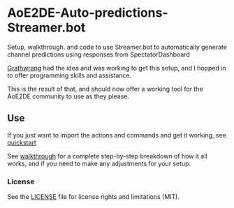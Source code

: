 # AoE2DE-Auto-predictions-Streamer.bot
Setup, walkthrough. and code to use Streamer.bot to automatically generate channel predictions using responses from SpectatorDashboard

[Grathwrang](https://www.twitch.tv/grathwrang "Grathwrang") had the idea and was working to get this setup, and I hopped in to offer programming skills and assistance.

This is the result of that, and should now offer a working tool for the AoE2DE community to use as they please.

## Use

If you just want to import the actions and commands and get it working, see [quickstart](/quickuse.md)

See [walkthrough](/walkthrough) for a complete step-by-step breakdown of how it all works, and if you need to make any adjustments for your setup.

### License

See the [LICENSE](LICENSE.txt) file for license rights and limitations (MIT).